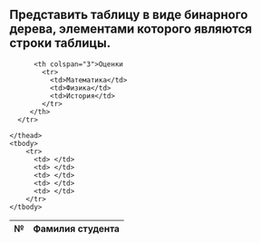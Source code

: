 <h2>Представить таблицу в виде бинарного дерева, элементами которого являются строки таблицы.</h2>

<table>
    <thead>
        <tr>
          <th rowspan="2">№</th>
          <th rowspan="2">Фамилия студента</th>
          	
          <th colspan="3">Оценки
            <tr>
              <td>Математика</td>
              <td>Физика</td>
              <td>История</td>
            </tr>
         </th>
      </tr>
      
    </thead>
    <tbody>
        <tr>
          <td> </td>
          <td> </td>
          <td> </td>
          <td> </td>
          <td> </td>
        </tr>
    </tbody>
</table>
